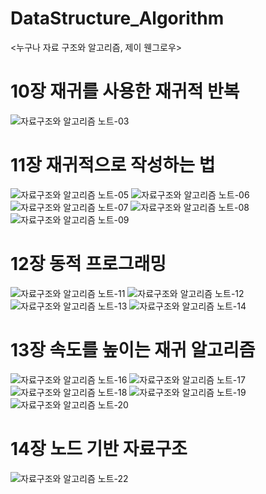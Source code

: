 # DataStructure_Algorithm
&lt;누구나 자료 구조와 알고리즘, 제이 웬그로우>
# 10장 재귀를 사용한 재귀적 반복
<!-- ![자료구조와 알고리즘 노트-02](https://user-images.githubusercontent.com/78308684/168755539-b7341130-837f-406c-8160-9b06c37954ac.jpg) -->
![자료구조와 알고리즘 노트-03](https://user-images.githubusercontent.com/78308684/168755550-ccb94178-db9a-4ad9-9147-b1279976e23e.jpg)

# 11장 재귀적으로 작성하는 법
<!-- ![자료구조와 알고리즘 노트-04](https://user-images.githubusercontent.com/78308684/168755562-a848c65a-9af7-48a9-b6c0-abbf94642e57.jpg) -->
![자료구조와 알고리즘 노트-05](https://user-images.githubusercontent.com/78308684/168755564-c0c0606c-3479-4d49-a369-ebe1be3bdbc9.jpg)
![자료구조와 알고리즘 노트-06](https://user-images.githubusercontent.com/78308684/168755566-200a8be8-fef9-40cb-8151-9fa38ae0f746.jpg)
![자료구조와 알고리즘 노트-07](https://user-images.githubusercontent.com/78308684/168755571-c30434b1-6c65-49dc-b7f9-be325ba14413.jpg)
![자료구조와 알고리즘 노트-08](https://user-images.githubusercontent.com/78308684/168755573-2550554b-1800-45f6-a839-99065372a406.jpg)
![자료구조와 알고리즘 노트-09](https://user-images.githubusercontent.com/78308684/168755575-d5010ee5-d86a-40f2-83df-fe507ab2ca2e.jpg)

# 12장 동적 프로그래밍
<!-- ![자료구조와 알고리즘 노트-10](https://user-images.githubusercontent.com/78308684/168755577-1136f835-0715-4cf1-8883-f54b5610e807.jpg) -->
![자료구조와 알고리즘 노트-11](https://user-images.githubusercontent.com/78308684/168755579-a69845b6-f29f-4073-b591-f9dbbf9a3ebc.jpg)
![자료구조와 알고리즘 노트-12](https://user-images.githubusercontent.com/78308684/168755580-a2aa9b89-7972-4031-8d73-119812131f09.jpg)
![자료구조와 알고리즘 노트-13](https://user-images.githubusercontent.com/78308684/168755582-7bfd4118-2473-4adf-b68e-6a3bd5452c24.jpg)
![자료구조와 알고리즘 노트-14](https://user-images.githubusercontent.com/78308684/168755584-5ff700dd-84a2-4141-9ae4-eb6c4657d88d.jpg)

# 13장 속도를 높이는 재귀 알고리즘
<!-- ![자료구조와 알고리즘 노트-15](https://user-images.githubusercontent.com/78308684/168755586-f62ae43e-1510-45d1-9696-32ed865110d1.jpg) -->
![자료구조와 알고리즘 노트-16](https://user-images.githubusercontent.com/78308684/168755589-2a83ae54-afe2-459e-b4cf-74df6fb40672.jpg)
![자료구조와 알고리즘 노트-17](https://user-images.githubusercontent.com/78308684/168755593-3476a043-1bfe-458f-805f-18380e9e7931.jpg)
![자료구조와 알고리즘 노트-18](https://user-images.githubusercontent.com/78308684/168755596-fca84f4b-933c-4770-bc98-3ad4d78b819d.jpg)
![자료구조와 알고리즘 노트-19](https://user-images.githubusercontent.com/78308684/168755598-0ec97eb7-ead3-47a6-9245-a63b0b66b5a2.jpg)
![자료구조와 알고리즘 노트-20](https://user-images.githubusercontent.com/78308684/168755601-9097fc8e-0c7c-42d1-82aa-24058639b865.jpg)

# 14장 노드 기반 자료구조
<!-- ![자료구조와 알고리즘 노트-21](https://user-images.githubusercontent.com/78308684/168755603-a978d19f-2d42-4ab3-a409-bcd4c3843e52.jpg) -->
![자료구조와 알고리즘 노트-22](https://user-images.githubusercontent.com/78308684/168755604-bcf17ee4-57c9-4135-873d-ff98246f700a.jpg)
